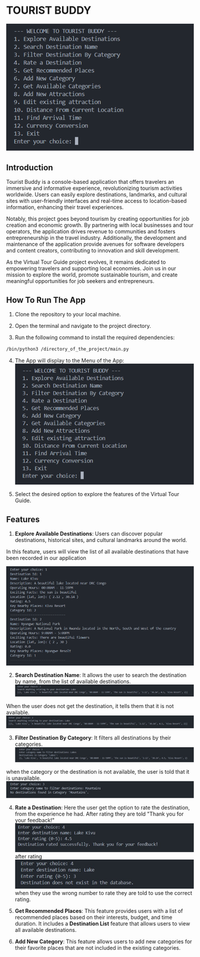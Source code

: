 # TOURIST BUDDY

![alt text](assets/menu.png)

## Introduction

Tourist Buddy is a console-based application that offers travelers an immersive and informative experience, revolutionizing tourism activities worldwide. Users can easily explore destinations, landmarks, and cultural sites with user-friendly interfaces and real-time access to location-based information, enhancing their travel experiences. 

Notably, this project goes beyond tourism by creating opportunities for job creation and economic growth. By partnering with local businesses and tour operators, the application drives revenue to communities and fosters entrepreneurship in the travel industry. Additionally, the development and maintenance of the application provide avenues for software developers and content creators, contributing to innovation and skill development.

As the Virtual Tour Guide project evolves, it remains dedicated to empowering travelers and supporting local economies. Join us in our mission to explore the world, promote sustainable tourism, and create meaningful opportunities for job seekers and entrepreneurs.

## How To Run The App

1. Clone the repository to your local machine.

2. Open the terminal and navigate to the project directory.

3. Run the following command to install the required dependencies:

```bash
/bin/python3 /directory_of_the_project/main.py
```

4. The App will display to the Menu of the App:
![alt text](assets/menu.png)

5. Select the desired option to explore the features of the Virtual Tour Guide.

## Features

1. **Explore Available Destinations**: Users can discover popular destinations, historical sites, and cultural landmarks around the world.

In this feature, users will view the list of all available destinations that have been recorded in our application

![alt text](assets/destination-list.png)

2. **Search Destination Name**: It allows the user to search the destination by name, from the list of available destinations.
![alt text](image.png)

When the user does not get the destination, it tells them that it is not available. ![alt text](image-1.png)

3. **Filter Destination By Category**: It filters all destinations by their categories.
![alt text](image-2.png)

when the category or the destination is not available, the user is told that it is unavailable.
![alt text](image-3.png)

4. **Rate a Destination**: Here the user get the option to rate the destination, from the experience he had. After rating they are told "Thank you for your feedback!"
![alt text](image-4.png) after rating
![alt text](image-5.png) when they use the wrong number to rate they are told to use the correct rating.

5. **Get Recommended Places**: This feature provides users with a list of recommended places based on their interests, budget, and time duration. It includes a **Destination List** feature that allows users to view all available destinations.

6. **Add New Category**: This feature allows users to add new categories for their favorite places that are not included in the existing categories.
